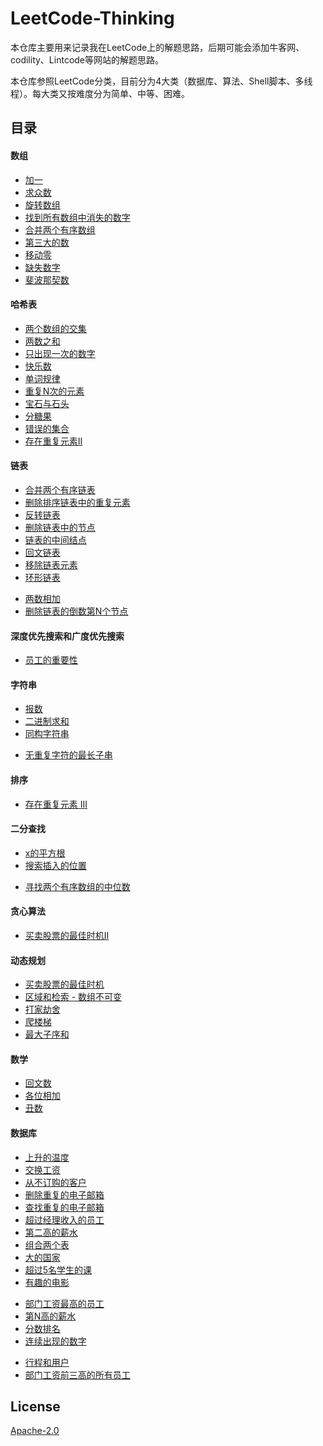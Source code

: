 # **LeetCode-Thinking**

本仓库主要用来记录我在LeetCode上的解题思路，后期可能会添加牛客网、codility、Lintcode等网站的解题思路。

本仓库参照LeetCode分类，目前分为4大类（数据库、算法、Shell脚本、多线程）。每大类又按难度分为简单、中等、困难。


## 目录

#### 数组
- [加一](./算法/easy/加一.md)
- [求众数](./算法/easy/求众数.md) 
- [旋转数组](./算法/easy/旋转数组.md) 
- [找到所有数组中消失的数字](./算法/easy/找到所有数组中消失的数字.md) 
- [合并两个有序数组](./算法/easy/合并两个有序数组.md)  
- [第三大的数](./算法/easy/第三大的数.md)   
- [移动零](./算法/easy/移动零.md) 
- [缺失数字](./算法/easy/缺失数字.md) 
- [斐波那契数](./算法/easy/斐波那契数.md) 

#### 哈希表
- [两个数组的交集](./算法/easy/两个数组的交集.md)
- [两数之和](./算法/easy/两数之和.md)
- [只出现一次的数字](./算法/easy/只出现一次的数字.md)
- [快乐数](./算法/easy/快乐数.md)
- [单词规律](./算法/easy/单词规律.md)
- [重复N次的元素](./算法/easy/重复%20N%20次的元素.md)
- [宝石与石头](./算法/easy/宝石与石头.md)
- [分糖果](./算法/easy/分糖果.md)
- [错误的集合](./算法/easy/错误的集合.md)
- [存在重复元素II](./算法/easy/存在重复元素II.md)

#### 链表
- [合并两个有序链表](./算法/easy/合并两个有序链表.md)
- [删除排序链表中的重复元素](./算法/easy/删除排序链表中的重复元素.md)
- [反转链表](./算法/easy/反转链表.md)
- [删除链表中的节点](./算法/easy/删除链表中的节点.md)
- [链表的中间结点](./算法/easy/链表的中间结点.md)
- [回文链表](./算法/easy/回文链表.md)
- [移除链表元素](./算法/easy/移除链表元素.md)
- [环形链表](./算法/easy/环形链表.md)
<!--中等-->
- [两数相加](./算法/medium/两数相加.md)
- [删除链表的倒数第N个节点](./算法/medium/删除链表的倒数第N个节点.md)

#### 深度优先搜索和广度优先搜索
- [员工的重要性](./算法/easy/员工的重要性.md)

#### 字符串
- [报数](./算法/easy/报数.md)
- [二进制求和](./算法/easy/二进制求和.md)
- [同构字符串](./算法/easy/同构字符串.md)
<!--中等-->
- [无重复字符的最长子串](./算法/medium/无重复字符的最长子串.md)

#### 排序
<!--中等-->
- [存在重复元素 III](./算法/medium/存在重复元素III.md) 

#### 二分查找
- [x的平方根](./算法/easy/x%20的平方根.md) 
- [搜索插入的位置](./算法/easy/搜索插入的位置.md) 
<!--困难-->
- [寻找两个有序数组的中位数](./算法/hard/寻找两个有序数组的中位数.md) 

#### 贪心算法
- [买卖股票的最佳时机II](./算法/easy/买卖股票的最佳时机II.md) 

#### 动态规划
- [买卖股票的最佳时机](./算法/easy/买卖股票的最佳时机.md)
- [区域和检索 - 数组不可变](./算法/easy/区域和检索-数组不可变.md)
- [打家劫舍](./算法/easy/打家劫舍.md)
- [爬楼梯](./算法/easy/爬楼梯.md)
- [最大子序和](./算法/easy/最大子序和.md)

#### 数学
- [回文数](./算法/easy/回文数.md)
- [各位相加](./算法/easy/各位相加.md)
- [丑数](./算法/easy/丑数.md)

#### 数据库
- [上升的温度](./数据库/easy/上升的温度.md)
- [交换工资](./数据库/easy/交换工资.md) 
- [从不订购的客户](./数据库/easy/从不订购的客户.md) 
- [删除重复的电子邮箱](./数据库/easy/删除重复的电子邮箱.md)
- [查找重复的电子邮箱](./数据库/easy/查找重复的电子邮箱.md)
- [超过经理收入的员工](./数据库/easy/超过经理收入的员工.md)
- [第二高的薪水](./数据库/easy/第二高的薪水.md)
- [组合两个表](./数据库/easy/组合两个表.md) 
- [大的国家](./数据库/easy/大的国家.md)
- [超过5名学生的课](./数据库/easy/超过5名学生的课.md) 
- [有趣的电影](./数据库/easy/有趣的电影.md)
<!--中等-->
- [部门工资最高的员工](./数据库/medium/部门工资最高的员工.md)
- [第N高的薪水](./数据库/medium/第N高的薪水.md)
- [分数排名](./数据库/medium/分数排名.md)
- [连续出现的数字](./数据库/medium/连续出现的数字.md)
<!--困难-->
- [行程和用户](./数据库/hard/行程和用户.md)
- [部门工资前三高的所有员工](./数据库/hard/部门工资前三高的所有员工.md)

## License
[Apache-2.0](./LICENSE)
